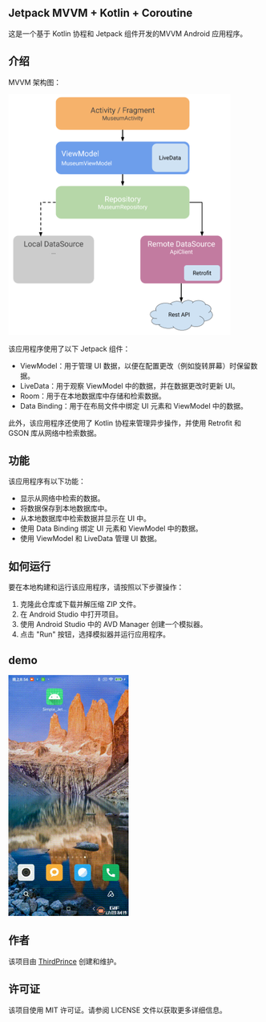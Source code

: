 ## Jetpack MVVM + Kotlin + Coroutine

这是一个基于 Kotlin 协程和 Jetpack 组件开发的MVVM Android 应用程序。

## 介绍
MVVM 架构图：

<img src="screenshots/2.png" height="480">

该应用程序使用了以下 Jetpack 组件：

- ViewModel：用于管理 UI 数据，以便在配置更改（例如旋转屏幕）时保留数据。
- LiveData：用于观察 ViewModel 中的数据，并在数据更改时更新 UI。
- Room：用于在本地数据库中存储和检索数据。
- Data Binding：用于在布局文件中绑定 UI 元素和 ViewModel 中的数据。

此外，该应用程序还使用了 Kotlin 协程来管理异步操作，并使用 Retrofit 和 GSON 库从网络中检索数据。

## 功能

该应用程序有以下功能：

- 显示从网络中检索的数据。
- 将数据保存到本地数据库中。
- 从本地数据库中检索数据并显示在 UI 中。
- 使用 Data Binding 绑定 UI 元素和 ViewModel 中的数据。
- 使用 ViewModel 和 LiveData 管理 UI 数据。

## 如何运行

要在本地构建和运行该应用程序，请按照以下步骤操作：

1. 克隆此仓库或下载并解压缩 ZIP 文件。
2. 在 Android Studio 中打开项目。
3. 使用 Android Studio 中的 AVD Manager 创建一个模拟器。
4. 点击 "Run" 按钮，选择模拟器并运行应用程序。

## demo

<img src="screenshots/1.gif?raw=true" height="480">

## 作者

该项目由 [ThirdPrince](https://github.com/ThirdPrince) 创建和维护。

## 许可证

该项目使用 MIT 许可证。请参阅 LICENSE 文件以获取更多详细信息。